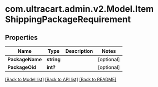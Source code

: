 # com.ultracart.admin.v2.Model.ItemShippingPackageRequirement
## Properties

Name | Type | Description | Notes
------------ | ------------- | ------------- | -------------
**PackageName** | **string** |  | [optional] 
**PackageOid** | **int?** |  | [optional] 

[[Back to Model list]](../README.md#documentation-for-models) [[Back to API list]](../README.md#documentation-for-api-endpoints) [[Back to README]](../README.md)

